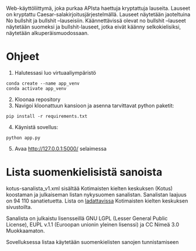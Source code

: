 # 
Web-käyttöliittymä, joka purkaa APIsta haettuja kryptattuja lauseita. Lauseet on kryptattu Caesar-salakirjoitusjärjestelmällä. Lauseet näytetään jaoteltuina No bullshit ja bullshit –lauseisiin. Käännettävissä olevat no bullshit –lauseet näytetään suomeksi ja bullshit-lauseet, jotka eivät käänny selkokielisiksi, näytetään alkuperäismuodossaan.

# Ohjeet

1. Halutessasi luo virtuaaliympäristö 
```
conda create --name app_venv
conda activate app_venv
```
2. Kloonaa repository
3. Navigoi kloonattuun kansioon ja asenna tarvittavat python paketit:
```
pip install -r requirements.txt 
```
4. Käynistä sovellus:
```
python app.py
```
5. Avaa http://127.0.0.1:5000/ selaimessa

# Lista suomenkielisistä sanoista

kotus-sanalista_v1.xml sisältää Kotimaisten kielten keskuksen (Kotus) koostaman ja julkaiseman listan nykysuomen sanalistan. Sanalistan laajuus on 94 110 sanatietuetta. Lista on [ladattavissa](http://kaino.kotus.fi/sanat/nykysuomi/) Kotimaisten kielten keskuksen sivustoilta.

Sanalista on julkaistu lisensseillä GNU LGPL (Lesser General Public License), EUPL v.1.1 (Euroopan unionin yleinen lisenssi) ja CC Nimeä 3.0 Muokkaamaton.

Sovelluksessa listaa käytetään suomenkielisten sanojen tunnistamiseen
